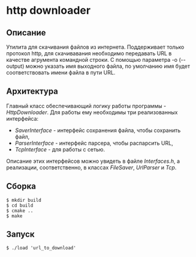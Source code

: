 # http downloader

## Описание
Утилита для скачивания файлов из интернета. Поддерживает только протокол http, для скачивавания необходимо передавать URL в качестве агрумента командной строки. С помощью параметра -o (--output) можно указать имя выходного файла, по умолчанию имя будет соответствовать имени файла в пути URL.

## Архитектура

Главный класс обеспечивающий логику работы программы - *HttpDownloader*. Для работы ему необходимы три реализованных интерфейса:
- *SaverInterface* - интерфейс сохранения файла, чтобы сохранить файл,
- *ParserInterface* - интерфейс парсера, чтобы распарсить URL,
- *TcpInterface* - для работы с сетью.

Описание этих интерфейсов можно увидеть в файле *Interfaces.h*, а реализации, соответственно, в классах *FileSaver*,  *UrlParser* и *Tcp*.

## Сборка
```
$ mkdir build
$ cd build
$ cmake ..
$ make
```
## Запуск
```
$ ./load 'url_to_download'
```